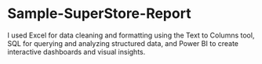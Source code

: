 # Sample-SuperStore-Report
I used Excel for data cleaning and formatting using the Text to Columns tool, SQL for querying and analyzing structured data, and Power BI to create interactive dashboards and visual insights.
